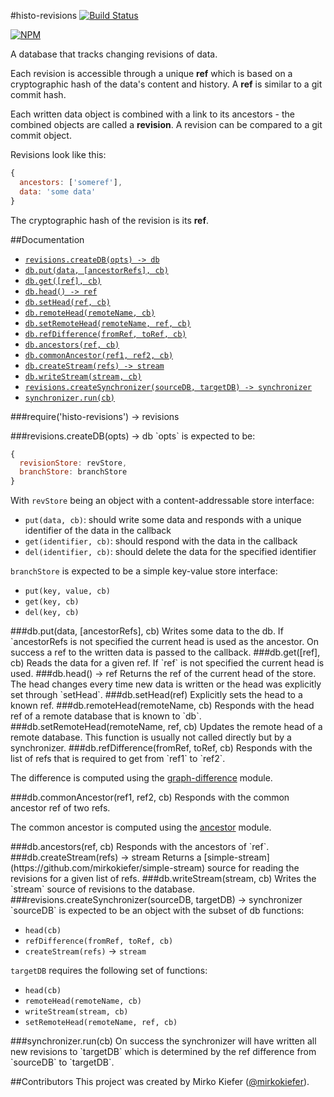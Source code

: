 #histo-revisions
[![Build Status](https://travis-ci.org/mirkokiefer/histo-revisions.png?branch=master)](https://travis-ci.org/mirkokiefer/histo-revisions)

[![NPM](https://nodei.co/npm/histo-revisions.png)](https://nodei.co/npm/histo-revisions/)

A database that tracks changing revisions of data.

Each revision is accessible through a unique **ref** which is based on a cryptographic hash of the data's content and history.
A **ref** is similar to a git commit hash.

Each written data object is combined with a link to its ancestors - the combined objects are called a **revision**.
A revision can be compared to a git commit object.

Revisions look like this:

``` js
{
  ancestors: ['someref'],
  data: 'some data'
}
```

The cryptographic hash of the revision is its **ref**.

##Documentation

- [`revisions.createDB(opts) -> db`](#createDB)
- [`db.put(data, [ancestorRefs], cb)`](#put)
- [`db.get([ref], cb)`](#get)
- [`db.head() -> ref`](#head)
- [`db.setHead(ref, cb)`](#setHead)
- [`db.remoteHead(remoteName, cb)`](#remoteHead)
- [`db.setRemoteHead(remoteName, ref, cb)`](#setRemoteName)
- [`db.refDifference(fromRef, toRef, cb)`](#refDifference)
- [`db.ancestors(ref, cb)`](#ancestors)
- [`db.commonAncestor(ref1, ref2, cb)`](#commonAncestor)
- [`db.createStream(refs) -> stream`](#createStream)
- [`db.writeStream(stream, cb)`](#writeStream)
- [`revisions.createSynchronizer(sourceDB, targetDB) -> synchronizer`](#createSynchronizer)
- [`synchronizer.run(cb)`](#syncRun)

###require('histo-revisions') -> revisions

<a name="createDB" />
###revisions.createDB(opts) -> db
`opts` is expected to be:

``` js
{
  revisionStore: revStore,
  branchStore: branchStore
}
```

With `revStore` being an object with a content-addressable store interface:

- `put(data, cb)`: should write some data and responds with a unique identifier of the data in the callback
- `get(identifier, cb)`: should respond with the data in the callback
- `del(identifier, cb)`: should delete the data for the specified identifier

`branchStore` is expected to be a simple key-value store interface:

- `put(key, value, cb)`
- `get(key, cb)`
- `del(key, cb)`

<a name="put" />
###db.put(data, [ancestorRefs], cb)
Writes some data to the db. If `ancestorRefs is not specified the current head is used as the ancestor.
On success a ref to the written data is passed to the callback.

<a name="get" />
###db.get([ref], cb)
Reads the data for a given ref. If `ref` is not specified the current head is used.

<a name="head" />
###db.head() -> ref
Returns the ref of the current head of the store.
The head changes every time new data is written or the head was explicitly set through `setHead`.

<a name="setHead" />
###db.setHead(ref)
Explicitly sets the head to a known ref.

<a name="remoteHead" />
###db.remoteHead(remoteName, cb)
Responds with the head ref of a remote database that is known to `db`.

<a name="setRemoteHead" />
###db.setRemoteHead(remoteName, ref, cb)
Updates the remote head of a remote database.
This function is usually not called directly but by a synchronizer.

<a name="refDifference" />
###db.refDifference(fromRef, toRef, cb)
Responds with the list of refs that is required to get from `ref1` to `ref2`.

The difference is computed using the [graph-difference](https://github.com/mirkokiefer/graph-difference) module.

<a name="commonAncestor" />
###db.commonAncestor(ref1, ref2, cb)
Responds with the common ancestor ref of two refs.

The common ancestor is computed using the [ancestor](https://github.com/mirkokiefer/ancestor) module.

<a name="ancestors" />
###db.ancestors(ref, cb)
Responds with the ancestors of `ref`.

<a name="createStream" />
###db.createStream(refs) -> stream
Returns a [simple-stream](https://github.com/mirkokiefer/simple-stream) source for reading the revisions for a given list of refs.

<a name="writeStream" />
###db.writeStream(stream, cb)
Writes the `stream` source of revisions to the database.

<a name="createSynchronizer" />
###revisions.createSynchronizer(sourceDB, targetDB) -> synchronizer
`sourceDB` is expected to be an object with the subset of db functions:

- `head(cb)`
- `refDifference(fromRef, toRef, cb)`
- `createStream(refs)` -> `stream`

`targetDB` requires the following set of functions:

- `head(cb)`
- `remoteHead(remoteName, cb)`
- `writeStream(stream, cb)`
- `setRemoteHead(remoteName, ref, cb)`

<a name="syncRun" />
###synchronizer.run(cb)
On success the synchronizer will have written all new revisions to `targetDB` which is determined by the ref difference from `sourceDB` to `targetDB`.

##Contributors
This project was created by Mirko Kiefer ([@mirkokiefer](https://github.com/mirkokiefer)).
